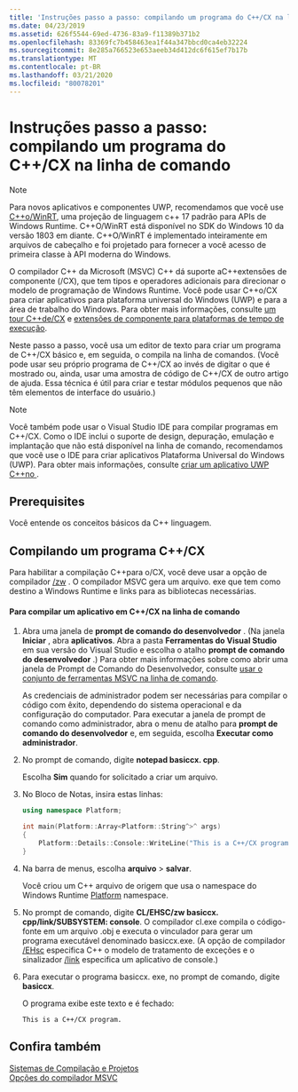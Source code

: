 ```yaml
---
title: 'Instruções passo a passo: compilando um programa do C++/CX na linha de comando'
ms.date: 04/23/2019
ms.assetid: 626f5544-69ed-4736-83a9-f11389b371b2
ms.openlocfilehash: 83369fc7b458463ea1f44a347bbcd0ca4eb32224
ms.sourcegitcommit: 8e285a766523e653aeeb34d412dc6f615ef7b17b
ms.translationtype: MT
ms.contentlocale: pt-BR
ms.lasthandoff: 03/21/2020
ms.locfileid: "80078201"
---
```

# <a name="walkthrough-compiling-a-ccx-program-on-the-command-line"></a>Instruções passo a passo: compilando um programa do C++/CX na linha de comando

> [!NOTE]
> Para novos aplicativos e componentes UWP, recomendamos que você use [ C++o/WinRT](/windows/uwp/cpp-and-winrt-apis/), uma projeção de linguagem c++ 17 padrão para APIs de Windows Runtime. C++O/WinRT está disponível no SDK do Windows 10 da versão 1803 em diante. C++O/WinRT é implementado inteiramente em arquivos de cabeçalho e foi projetado para fornecer a você acesso de primeira classe à API moderna do Windows.

O compilador C++ da Microsoft (MSVC) C++ dá suporte aC++extensões de componente (/CX), que tem tipos e operadores adicionais para direcionar o modelo de programação de Windows Runtime. Você pode usar C++o/CX para criar aplicativos para plataforma universal do Windows (UWP) e para a área de trabalho do Windows. Para obter mais informações, consulte [um tour C++de/CX](https://msdn.microsoft.com/magazine/dn166929.aspx) e [extensões de componente para plataformas de tempo de execução](../extensions/component-extensions-for-runtime-platforms.md).

Neste passo a passo, você usa um editor de texto para criar um programa de C++/CX básico e, em seguida, o compila na linha de comandos. (Você pode usar seu próprio programa de C++/CX ao invés de digitar o que é mostrado ou, ainda, usar uma amostra de código de C++/CX de outro artigo de ajuda. Essa técnica é útil para criar e testar módulos pequenos que não têm elementos de interface do usuário.)

> [!NOTE]
> Você também pode usar o Visual Studio IDE para compilar programas em C++/CX. Como o IDE inclui o suporte de design, depuração, emulação e implantação que não está disponível na linha de comando, recomendamos que você use o IDE para criar aplicativos Plataforma Universal do Windows (UWP). Para obter mais informações, consulte [criar um aplicativo UWP C++no ](/windows/uwp/get-started/create-a-basic-windows-10-app-in-cpp).

## <a name="prerequisites"></a>Prerequisites

Você entende os conceitos básicos da C++ linguagem.

## <a name="compiling-a-ccx-program"></a>Compilando um programa C++/CX

Para habilitar a compilação C++para o/CX, você deve usar a opção de compilador [/zw](reference/zw-windows-runtime-compilation.md) . O compilador MSVC gera um arquivo. exe que tem como destino a Windows Runtime e links para as bibliotecas necessárias.

#### <a name="to-compile-a-ccx-application-on-the-command-line"></a>Para compilar um aplicativo em C++/CX na linha de comando

1. Abra uma janela de **prompt de comando do desenvolvedor** . (Na janela **Iniciar** , abra **aplicativos**. Abra a pasta **Ferramentas do Visual Studio** em sua versão do Visual Studio e escolha o atalho **prompt de comando do desenvolvedor** .) Para obter mais informações sobre como abrir uma janela de Prompt de Comando do Desenvolvedor, consulte [usar o conjunto de ferramentas MSVC na linha de comando](building-on-the-command-line.md).

   As credenciais de administrador podem ser necessárias para compilar o código com êxito, dependendo do sistema operacional e da configuração do computador. Para executar a janela de prompt de comando como administrador, abra o menu de atalho para **prompt de comando do desenvolvedor** e, em seguida, escolha **Executar como administrador**.

1. No prompt de comando, digite **notepad basiccx. cpp**.

   Escolha **Sim** quando for solicitado a criar um arquivo.

1. No Bloco de Notas, insira estas linhas:

    ```cpp
    using namespace Platform;

    int main(Platform::Array<Platform::String^>^ args)
    {
        Platform::Details::Console::WriteLine("This is a C++/CX program.");
    }
    ```

1. Na barra de menus, escolha **arquivo** > **salvar**.

   Você criou um C++ arquivo de origem que usa o namespace do Windows Runtime [Platform](../cppcx/platform-namespace-c-cx.md) namespace.

1. No prompt de comando, digite **CL/EHSC/zw basiccx. cpp/link/SUBSYSTEM: console**. O compilador cl.exe compila o código-fonte em um arquivo .obj e executa o vinculador para gerar um programa executável denominado basiccx.exe. (A opção de compilador [/EHsc](reference/eh-exception-handling-model.md) especifica C++ o modelo de tratamento de exceções e o sinalizador [/link](reference/link-pass-options-to-linker.md) especifica um aplicativo de console.)

1. Para executar o programa basiccx. exe, no prompt de comando, digite **basiccx**.

   O programa exibe este texto e é fechado:

    ```Output
    This is a C++/CX program.
    ```

## <a name="see-also"></a>Confira também

[Sistemas de Compilação e Projetos](projects-and-build-systems-cpp.md)<br/>
[Opções do compilador MSVC](reference/compiler-options.md)
